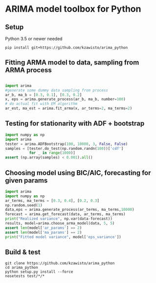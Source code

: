
# ARIMA model toolbox for Python

## Setup 
Python 3.5 or newer needed
```shell script
pip install git+https://github.com/kzawisto/arima_python
```

## Fitting ARMA model to data, sampling from ARMA process
```python

import arima
#generate some dummy data sampling from process
ar_b, ma_b = [0.3, 0.1], [0.3, 0.2]
x, eps = arima.generate_process(ar_b, ma_b, number=100)
# do actual fit with EM algorithm
ar_est, ma_est = arima.fit_arma(x, ar_terms=2, ma_terms=2)
```

## Testing for stationarity with ADF + bootstrap

```python
import numpy as np
import arima
tester = arima.ADFBootstrap(100, 10000, 3, False, False)
samples = [tester.do_test(np.random.randn(100))['cdf']
           for _ in range(1000)]
assert (np.array(samples) < 0.001).all()
```

## Choosing model using BIC/AIC, forecasting for given params
```python
import arima
import numpy as np
ar_terms, ma_terms = [0.3, 0.4], [0.2, 0.3]
np.random.seed(1)
data,eps = arima.generate_process(ar_terms, ma_terms,10000)
forecast = arima.get_forecast(data, ar_terms, ma_terms)
print("Realized variance", np.var(data-forecast))
results, model=arima.choose_arma_model(data, 5, 5)
assert len(model['ar_params'] == 2)
assert len(model['ma_params'] == 2)
print("Fitted model variance", model['eps_variance'])
```


## Build & test 
```shell script
git clone https://github.com/kzawisto/arima_python
cd arima_python
python setup.py install --force
nosetests test/*/*
```

